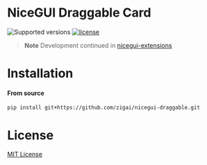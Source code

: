 # NiceGUI Draggable Card
![Supported versions](https://img.shields.io/badge/python-3.10+-blue.svg)
[![license](https://img.shields.io/github/license/zigai/nicegui-draggable.svg)](https://github.com/zigai/nicegui-draggable/blob/master/LICENSE)

> **Note**
> Development continued in [nicegui-extensions](https://github.com/zigai/nicegui-extensions)

# Installation
#### From source
```
pip install git+https://github.com/zigai/nicegui-draggable.git
```
# License
[MIT License](https://github.com/zigai/nicegui-draggable/blob/master/LICENSE)
